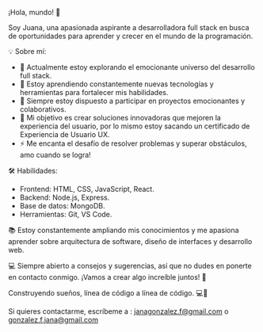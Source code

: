 
¡Hola, mundo! 👋

Soy Juana, una apasionada aspirante a desarrolladora full stack en busca de oportunidades para aprender y crecer en el mundo de la programación.

💡 Sobre mí:
- 🔭 Actualmente estoy explorando el emocionante universo del desarrollo full stack.
- 🌱 Estoy aprendiendo constantemente nuevas tecnologías y herramientas para fortalecer mis habilidades.
- 💬 Siempre estoy dispuesto a participar en proyectos emocionantes y colaborativos.
- 🎯 Mi objetivo es crear soluciones innovadoras que mejoren la experiencia del usuario, por lo mismo estoy sacando un certificado de Experiencia de Usuario UX.
- ⚡ Me encanta el desafío de resolver problemas y superar obstáculos, amo cuando se logra!

🛠️ Habilidades:
- Frontend: HTML, CSS, JavaScript, React.
- Backend: Node.js, Express.
- Base de datos: MongoDB.
- Herramientas: Git, VS Code.

📚 Estoy constantemente ampliando mis conocimientos y me apasiona aprender sobre arquitectura de software, diseño de interfaces y desarrollo web.

💻 Siempre abierto a consejos y sugerencias, así que no dudes en ponerte en contacto conmigo. ¡Vamos a crear algo increíble juntos! 🤝

Construyendo sueños, línea de código a línea de código. 💻💙


Si quieres contactarme, escríbeme a :
janagonzalez.f@gmail.com o gonzalez.f.jana@gmail.com
